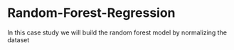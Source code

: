 # Random-Forest-Regression
In this case study we  will build the random forest model by normalizing the dataset
